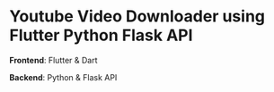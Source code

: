 # Youtube Video Downloader using Flutter Python Flask API

**Frontend**:   Flutter & Dart

**Backend**:    Python & Flask API
